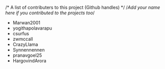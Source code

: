 /* A list of contributers to this project (Github handles) */
/*Add your name here if you contributed to the projects too*/

* Marwan2001
* yogithapolavarapu
* csurfus
* zwmccall
* CrazyLlama
* Synnennennen
* pranavgoel25
* HargovindArora

